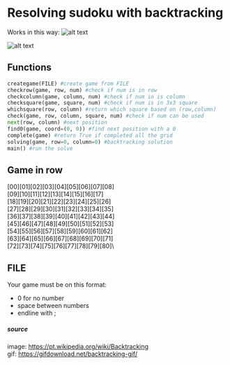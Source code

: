 # Resolving sudoku with backtracking
Works in this way:
![alt text](https://upload.wikimedia.org/wikipedia/commons/thumb/1/1e/Backtracking-no-backjumping.svg/1024px-Backtracking-no-backjumping.svg.png)

![alt text](https://gifdownload.net/wp-content/uploads/2019/01/backtracking-gif-.gif)

## Functions
```python
creategame(FILE) #create game from FILE
checkrow(game, row, num) #check if num is in row
checkcolumn(game, column, num) #check if num in is column
checksquare(game, square, num) #check if num is in 3x3 square
whichsquare(row, column) #return which square based on (row,column)
check(game, row, column, square, num) #check if num can be used
next(row, column) #next position
find0(game, coord=(0, 0)) #find next position with a 0
complete(game) #return True if completed all the grid
solving(game, row=0, column=0) #backtracking solution
main() #run the solve
```
## Game in row
[00][01][02][03][04][05][06][07][08]\
[09][10][11][12][13][14][15][16][17]\
[18][19][20][21][22][23][24][25][26]\
[27][28][29][30][31][32][33][34][35]\
[36][37][38][39][40][41][42][43][44]\
[45][46][47][48][49][50][51][52][53]\
[54][55][56][57][58][59][60][61][62]\
[63][64][65][66][67][68][69][70][71]\
[72][73][74][75][76][77][78][79][80]\

## FILE
Your game must be on this format:
- 0 for no number
- space between numbers
- endline with ;

##### source
image: https://pt.wikipedia.org/wiki/Backtracking \
gif: https://gifdownload.net/backtracking-gif/

